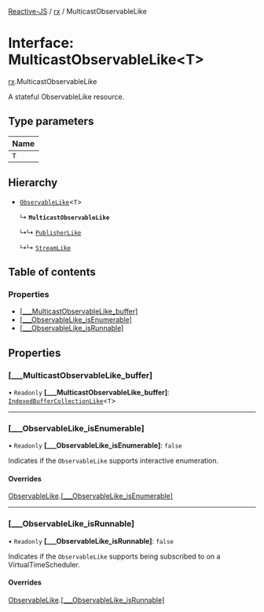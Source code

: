 [Reactive-JS](../README.md) / [rx](../modules/rx.md) / MulticastObservableLike

# Interface: MulticastObservableLike<T\>

[rx](../modules/rx.md).MulticastObservableLike

A stateful ObservableLike resource.

## Type parameters

| Name |
| :------ |
| `T` |

## Hierarchy

- [`ObservableLike`](rx.ObservableLike.md)<`T`\>

  ↳ **`MulticastObservableLike`**

  ↳↳ [`PublisherLike`](rx.PublisherLike.md)

  ↳↳ [`StreamLike`](streaming.StreamLike.md)

## Table of contents

### Properties

- [[\_\_\_MulticastObservableLike\_buffer]](rx.MulticastObservableLike.md#[___multicastobservablelike_buffer])
- [[\_\_\_ObservableLike\_isEnumerable]](rx.MulticastObservableLike.md#[___observablelike_isenumerable])
- [[\_\_\_ObservableLike\_isRunnable]](rx.MulticastObservableLike.md#[___observablelike_isrunnable])

## Properties

### [\_\_\_MulticastObservableLike\_buffer]

• `Readonly` **[\_\_\_MulticastObservableLike\_buffer]**: [`IndexedBufferCollectionLike`](util.IndexedBufferCollectionLike.md)<`T`\>

___

### [\_\_\_ObservableLike\_isEnumerable]

• `Readonly` **[\_\_\_ObservableLike\_isEnumerable]**: ``false``

Indicates if the `ObservableLike` supports interactive enumeration.

#### Overrides

[ObservableLike](rx.ObservableLike.md).[[___ObservableLike_isEnumerable]](rx.ObservableLike.md#[___observablelike_isenumerable])

___

### [\_\_\_ObservableLike\_isRunnable]

• `Readonly` **[\_\_\_ObservableLike\_isRunnable]**: ``false``

Indicates if the `ObservableLike` supports being subscribed to
on a VirtualTimeScheduler.

#### Overrides

[ObservableLike](rx.ObservableLike.md).[[___ObservableLike_isRunnable]](rx.ObservableLike.md#[___observablelike_isrunnable])
